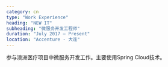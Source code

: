 ```yaml
---
category: cn
type: "Work Experience"
heading: "NEW IT"
subheading: "微服务开发工程师"
duration: "July 2017 – Present"
location: "Accenture - 大连"
---
```


参与澳洲医疗项目中微服务开发工作。主要使用Spring Cloud技术。